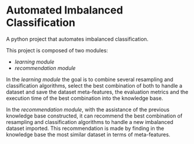 # Automated Imbalanced Classification
A python project that automates imbalanced classification.

This project is composed of two modules:
- *learning module*
- *recommendation module*

In the *learning module* the goal is to combine several resampling and classification algorithms, select the best combination of both to handle a dataset and save the dataset meta-features, the evaluation metrics and the execution time of the best combination into the knowledge base.

In the *recommendation module*, with the assistance of the previous knowledge base constructed, it can recommend the best combination of
resampling and classification algorithms to handle a new imbalanced dataset imported. This recommendation is made by finding in the knowledge base the most similar dataset in terms of meta-features.

